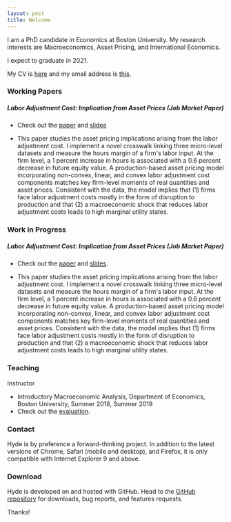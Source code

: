 ```yaml
---
layout: post
title: Welcome
---
```


I am a PhD candidate in Economics at Boston University. My research interests are Macroeconomics, Asset Pricing, and International Economics.

I expect to graduate in 2021.

My CV is [here](/_files/dongweixu_cv.pdf) and my email address is [this](mailto:xud@bu).

### Working Papers

##### Labor Adjustment Cost: Implication from Asset Prices (Job Market Paper)

- Check out the [paper](/_files/dongweixu_cv.pdf) and [slides](/_files/dongweixu_cv.pdf)

- This paper studies the asset pricing implications arising from the labor adjustment cost. I implement a novel crosswalk linking three micro-level datasets and measure the hours margin of a firm's labor input. At the firm level, a 1 percent increase in hours is associated with a 0.6 percent decrease in future equity value. A production-based asset pricing model incorporating non-convex, linear, and convex labor adjustment cost components matches key firm-level moments of real quantities and asset prices. Consistent with the data, the model implies that (1) firms face labor adjustment costs mostly in the form of disruption to production and that (2) a macroeconomic shock that reduces labor adjustment costs leads to high marginal utility states.

### Work in Progress

##### Labor Adjustment Cost: Implication from Asset Prices (Job Market Paper)

- Check out the [paper](/_files/dongweixu_cv.pdf) and [slides](/_files/dongweixu_cv.pdf).

- This paper studies the asset pricing implications arising from the labor adjustment cost. I implement a novel crosswalk linking three micro-level datasets and measure the hours margin of a firm's labor input. At the firm level, a 1 percent increase in hours is associated with a 0.6 percent decrease in future equity value. A production-based asset pricing model incorporating non-convex, linear, and convex labor adjustment cost components matches key firm-level moments of real quantities and asset prices. Consistent with the data, the model implies that (1) firms face labor adjustment costs mostly in the form of disruption to production and that (2) a macroeconomic shock that reduces labor adjustment costs leads to high marginal utility states.

### Teaching

Instructor

- Introductory Macroeconomic Analysis, Department of Economics, Boston University, Summer 2018, Summer 2019
- Check out the [evaluation](/_files/dongweixu_cv.pdf).

### Contact

Hyde is by preference a forward-thinking project. In addition to the latest versions of Chrome, Safari (mobile and desktop), and Firefox, it is only compatible with Internet Explorer 9 and above.

### Download

Hyde is developed on and hosted with GitHub. Head to the <a href="https://github.com/poole/hyde">GitHub repository</a> for downloads, bug reports, and features requests.

Thanks!
